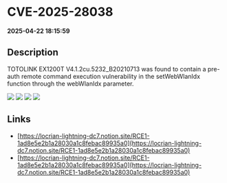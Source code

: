 # CVE-2025-28038

**2025-04-22 18:15:59**

## Description
TOTOLINK EX1200T V4.1.2cu.5232_B20210713 was found to contain a pre-auth remote command execution vulnerability in the setWebWlanIdx function through the webWlanIdx parameter.

![](https://img.shields.io/static/v1?label=Exploit&message=Yes&color=red)
![](https://img.shields.io/static/v1?label=Score&message=9.8&color=red)
![](https://img.shields.io/static/v1?label=Severity&message=CRITICAL&color=red)
![](https://img.shields.io/static/v1?label=CWE&message=RCE&color=green)

## Links
- [https://locrian-lightning-dc7.notion.site/RCE1-1ad8e5e2b1a28030a1c8febac89935a0](https://locrian-lightning-dc7.notion.site/RCE1-1ad8e5e2b1a28030a1c8febac89935a0)
- [https://locrian-lightning-dc7.notion.site/RCE1-1ad8e5e2b1a28030a1c8febac89935a0](https://locrian-lightning-dc7.notion.site/RCE1-1ad8e5e2b1a28030a1c8febac89935a0)
